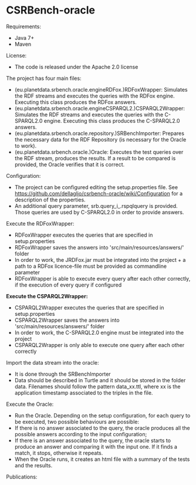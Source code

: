 CSRBench-oracle
===================
Requirements:
 * Java 7+
 * Maven

License:
 * The code is released under the Apache 2.0 license

The project has four main files:
 * (eu.planetdata.srbench.oracle.engineRDFox.)RDFoxWrapper: Simulates the RDF streams and executes the queries with the RDFox engine. Executing this class produces the RDFox answers.
 * (eu.planetdata.srbench.oracle.engineCSPARQL2.)CSPARQL2Wrapper:  Simulates the RDF streams and executes the queries with the C-SPARQL2.0 engine. Executing this class produces the C-SPARQL2.0 answers.
* (eu.planetdata.srbench.oracle.repository.)SRBenchImporter: Prepares the necessary data for the RDF Repository (is necessary for the Oracle to work).
* (eu.planetdata.srbench.oracle.)Oracle: Executes the test queries over the RDF stream, produces the results. If a result to be compared is provided, the Oracle verifies that it is correct.


Configuration:
 * The project can be configured editing the setup.properties file. See https://github.com/dellaglio/csrbench-oracle/wiki/Configuration for a description of the properties.
 * An additional query parameter, srb.query_i_.rspqlquery is provided. Those queries are used by C-SPARQL2.0 in order to provide answers.

Execute the RDFoxWrapper:
 * RDFoxWrapper executes the queries that are specified in setup.properties
 * RDFoxWrapper saves the answers into 'src/main/resources/answers/' folder
 * In order to work, the JRDFox.jar must be integrated into the project + a path to a RDFox licence-file must be provided as commandline parameter
 * RDFoxWrapper is able to execute every query after each other correctly, if the execution of every query if configured
 
 
<b>Execute the CSPARQL2Wrapper:</b>
 * CSPARQL2Wrapper executes the queries that are specified in setup.properties
 * CSPARQL2Wrapper saves the answers into 'src/main/resources/answers/' folder
 * In order to work, the C-SPARQL2.0 engine must be integrated into the project
 * CSPARQL2Wrapper is only able to execute one query after each other correctly
 
 
Import the data stream into the oracle:
 * It is done through the SRBenchImporter
 * Data should be described in Turtle and it should be stored in the folder data. Filenames should follow the pattern data_xx.ttl, where xx is the application timestamp associated to the triples in the file.

Execute the Oracle:
 * Run the Oracle. Depending on the setup configuration, for each query to be executed, two possible behaviours are possible:
  * If there is no answer associated to the query, the oracle produces all the possible answers according to the input configuration;
  * If there is an answer associated to the query, the oracle starts to produce an answer and comparing it with the input one. If it finds a match, it stops, otherwise it repeats.
 * When the Oracle runs, it creates an html file with a summary of the tests and the results.

Publications:
